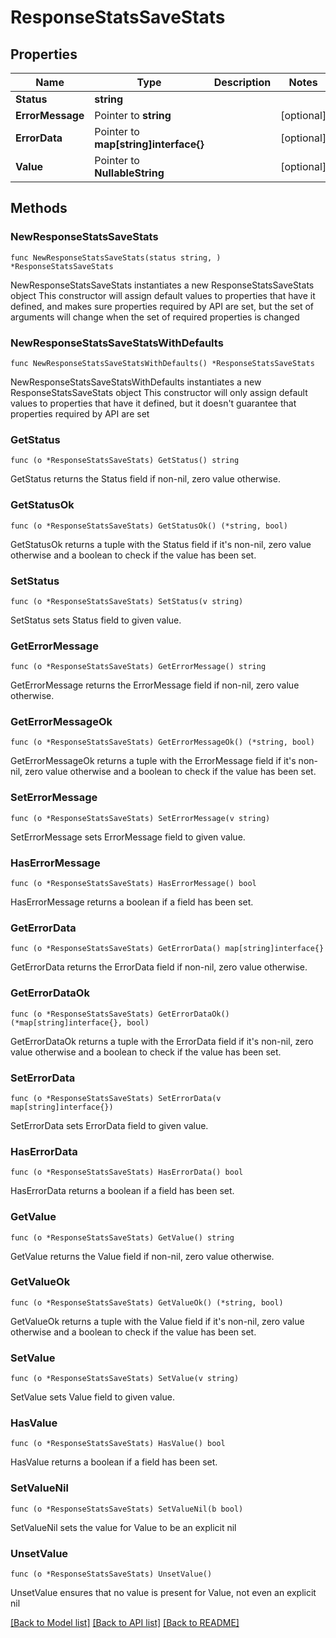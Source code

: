# ResponseStatsSaveStats

## Properties

Name | Type | Description | Notes
------------ | ------------- | ------------- | -------------
**Status** | **string** |  | 
**ErrorMessage** | Pointer to **string** |  | [optional] 
**ErrorData** | Pointer to **map[string]interface{}** |  | [optional] 
**Value** | Pointer to **NullableString** |  | [optional] 

## Methods

### NewResponseStatsSaveStats

`func NewResponseStatsSaveStats(status string, ) *ResponseStatsSaveStats`

NewResponseStatsSaveStats instantiates a new ResponseStatsSaveStats object
This constructor will assign default values to properties that have it defined,
and makes sure properties required by API are set, but the set of arguments
will change when the set of required properties is changed

### NewResponseStatsSaveStatsWithDefaults

`func NewResponseStatsSaveStatsWithDefaults() *ResponseStatsSaveStats`

NewResponseStatsSaveStatsWithDefaults instantiates a new ResponseStatsSaveStats object
This constructor will only assign default values to properties that have it defined,
but it doesn't guarantee that properties required by API are set

### GetStatus

`func (o *ResponseStatsSaveStats) GetStatus() string`

GetStatus returns the Status field if non-nil, zero value otherwise.

### GetStatusOk

`func (o *ResponseStatsSaveStats) GetStatusOk() (*string, bool)`

GetStatusOk returns a tuple with the Status field if it's non-nil, zero value otherwise
and a boolean to check if the value has been set.

### SetStatus

`func (o *ResponseStatsSaveStats) SetStatus(v string)`

SetStatus sets Status field to given value.


### GetErrorMessage

`func (o *ResponseStatsSaveStats) GetErrorMessage() string`

GetErrorMessage returns the ErrorMessage field if non-nil, zero value otherwise.

### GetErrorMessageOk

`func (o *ResponseStatsSaveStats) GetErrorMessageOk() (*string, bool)`

GetErrorMessageOk returns a tuple with the ErrorMessage field if it's non-nil, zero value otherwise
and a boolean to check if the value has been set.

### SetErrorMessage

`func (o *ResponseStatsSaveStats) SetErrorMessage(v string)`

SetErrorMessage sets ErrorMessage field to given value.

### HasErrorMessage

`func (o *ResponseStatsSaveStats) HasErrorMessage() bool`

HasErrorMessage returns a boolean if a field has been set.

### GetErrorData

`func (o *ResponseStatsSaveStats) GetErrorData() map[string]interface{}`

GetErrorData returns the ErrorData field if non-nil, zero value otherwise.

### GetErrorDataOk

`func (o *ResponseStatsSaveStats) GetErrorDataOk() (*map[string]interface{}, bool)`

GetErrorDataOk returns a tuple with the ErrorData field if it's non-nil, zero value otherwise
and a boolean to check if the value has been set.

### SetErrorData

`func (o *ResponseStatsSaveStats) SetErrorData(v map[string]interface{})`

SetErrorData sets ErrorData field to given value.

### HasErrorData

`func (o *ResponseStatsSaveStats) HasErrorData() bool`

HasErrorData returns a boolean if a field has been set.

### GetValue

`func (o *ResponseStatsSaveStats) GetValue() string`

GetValue returns the Value field if non-nil, zero value otherwise.

### GetValueOk

`func (o *ResponseStatsSaveStats) GetValueOk() (*string, bool)`

GetValueOk returns a tuple with the Value field if it's non-nil, zero value otherwise
and a boolean to check if the value has been set.

### SetValue

`func (o *ResponseStatsSaveStats) SetValue(v string)`

SetValue sets Value field to given value.

### HasValue

`func (o *ResponseStatsSaveStats) HasValue() bool`

HasValue returns a boolean if a field has been set.

### SetValueNil

`func (o *ResponseStatsSaveStats) SetValueNil(b bool)`

 SetValueNil sets the value for Value to be an explicit nil

### UnsetValue
`func (o *ResponseStatsSaveStats) UnsetValue()`

UnsetValue ensures that no value is present for Value, not even an explicit nil

[[Back to Model list]](../README.md#documentation-for-models) [[Back to API list]](../README.md#documentation-for-api-endpoints) [[Back to README]](../README.md)


